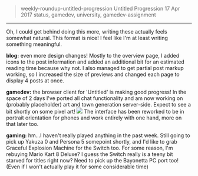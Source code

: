 > weekly-roundup-untitled-progression
> Untitled Progression
> 17 Apr 2017
> status, gamedev, university, gamedev-assignment
---
Oh, I could get behind doing this more, writing these actually feels somewhat natural. This format is nice! I feel like I'm at least writing something meaningful.

**blog:** even more design changes! Mostly to the overview page, I added icons to the post information and added an additional bit for an estimated reading time because why not. I also managed to get partial post markup working, so I increased the size of previews and changed each page to display 4 posts at once. 

**gamedev:** the browser client for 'Untitled' is making good progress! In the space of 2 days I've ported all chat functionality and am now working on (probably placeholder) art and town generation server-side. Expect to see a bit shortly on some pixel art! [![](/images/4a5195f862484f20a7a8a3ecf5027950.png/thumb)](/images/4a5195f862484f20a7a8a3ecf5027950.png) The interface has been reworked to be in portrait orientation for phones and work entirely with one hand, more on that later too.

**gaming:** hm...I haven't really played anything in the past week. Still going to pick up Yakuza 0 and Persona 5 somepoint shortly, and I'd like to grab Graceful Explosion Machine for the Switch too. For some reason, I'm rebuying Mario Kart 8 Deluxe? I guess the Switch really is a teeny bit starved for titles right now? Need to pick up the Bayonetta PC port too! (Even if I won't actually play it for some considerable time)
